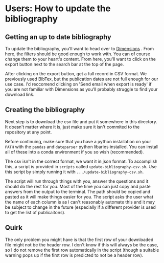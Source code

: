 # Users: How to update the bibliography

## Getting an up to date bibliography

To update the bibliography, you'll want to head over to
[Dimensions](https://app.dimensions.ai/discover/publication?search_mode=content&order=date&or_facet_researcher=ur.01337470631.76&or_facet_researcher=ur.0634726306.30&or_facet_researcher=ur.01040701516.28&or_facet_researcher=ur.0724251750.63&or_facet_researcher=ur.015375054345.08&or_facet_researcher=ur.01310756701.08&or_facet_research_org=grid.8391.3&or_facet_publication_type=article&or_facet_publication_type=preprint)
. From here, the filters should be good enough to work with. You can of course
change them to your heart's content. From here, you'll want to click on the
export button next to the search bar at the top of the page.

After clicking on the export button, get a full record in CSV format. We
previously used BibTex, but the publication dates are not full enough for 
our use case. I'd reccomend clicking on 'Send email when export is ready'
if you are not familiar with Dimensions as you'll probably struggle to find
your download link.

## Creating the bibliography

Next step is to download the csv file and put it somewhere in this directory.
It doesn't matter where it is, just make sure it isn't commited to the
repository at any point.

Before continuing, make sure that you have a python installation on your
`PATH` with the `pandas` and `dateparser` python libaries installed. You can
install all of these into a conda environment if you so wish (recommended).

The csv isn't in the correct format, we want it in json format. To accomplish
this, a script is provided in `scripts` called `update-bibliography-csv.sh`.
Use this script by simply running it with `.../update-bibliography-csv.sh`.

The script will run through things with you, answer the questions and it should
do the rest for you. Most of the time you can just copy and paste answers from
the output to the terminal. The path should be copied and pasted as it will
make things easier for you. The script asks the user what the name of each
column is as I can't reasonably automate this and it may be subject to change
in the future (especially if a different provider is used to get the list
of publicaitons).

## Quirk

The only problem you might have is that the first row of your downloaded file
might not be the header row. I don't know if this will always be the case, so I
do not remove the first row automatically in the script (though a suitable
warning pops up if the first row is predicted to not be a header row).
